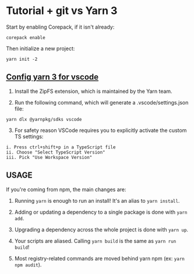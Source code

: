 # Tutorial + git vs Yarn 3

Start by enabling Corepack, if it isn't already:
```
corepack enable

```

Then initialize a new project:
```
yarn init -2

```

## [Config yarn 3 for vscode](https://yarnpkg.com/getting-started/editor-sdks)

1. Install the ZipFS extension, which is maintained by the Yarn team.

2. Run the following command, which will generate a .vscode/settings.json file:

```
yarn dlx @yarnpkg/sdks vscode
```

3. For safety reason VSCode requires you to explicitly activate the custom TS settings:
```
i. Press ctrl+shift+p in a TypeScript file
ii. Choose "Select TypeScript Version"
iii. Pick "Use Workspace Version"
```

## USAGE
If you're coming from npm, the main changes are:

1. Running `yarn` is enough to run an install! It's an alias to `yarn install`.

2. Adding or updating a dependency to a single package is done with `yarn add`.

3. Upgrading a dependency across the whole project is done with `yarn up`.

4. Your scripts are aliased. Calling `yarn build` is the same as `yarn run build`!

5. Most registry-related commands are moved behind yarn npm (ex: `yarn npm audit`).
